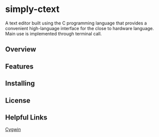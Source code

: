 # simply-ctext
A text editor built using the C programming language that provides a convenient high-language interface for the close to hardware language. Main use is implemented through terminal call.

## Overview

## Features

## Installing

## License

## Helpful Links
[Cygwin](https://www.cygwin.com/)
 